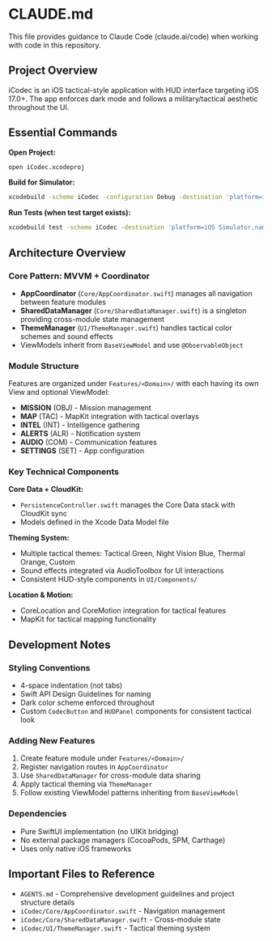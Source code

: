 # CLAUDE.md

This file provides guidance to Claude Code (claude.ai/code) when working with code in this repository.

## Project Overview

iCodec is an iOS tactical-style application with HUD interface targeting iOS 17.0+. The app enforces dark mode and follows a military/tactical aesthetic throughout the UI.

## Essential Commands

**Open Project:**
```bash
open iCodec.xcodeproj
```

**Build for Simulator:**
```bash
xcodebuild -scheme iCodec -configuration Debug -destination 'platform=iOS Simulator,name=iPhone 15' build
```

**Run Tests (when test target exists):**
```bash
xcodebuild test -scheme iCodec -destination 'platform=iOS Simulator,name=iPhone 15'
```

## Architecture Overview

### Core Pattern: MVVM + Coordinator
- **AppCoordinator** (`Core/AppCoordinator.swift`) manages all navigation between feature modules
- **SharedDataManager** (`Core/SharedDataManager.swift`) is a singleton providing cross-module state management
- **ThemeManager** (`UI/ThemeManager.swift`) handles tactical color schemes and sound effects
- ViewModels inherit from `BaseViewModel` and use `@ObservableObject`

### Module Structure
Features are organized under `Features/<Domain>/` with each having its own View and optional ViewModel:
- **MISSION** (OBJ) - Mission management
- **MAP** (TAC) - MapKit integration with tactical overlays
- **INTEL** (INT) - Intelligence gathering
- **ALERTS** (ALR) - Notification system
- **AUDIO** (COM) - Communication features
- **SETTINGS** (SET) - App configuration

### Key Technical Components

**Core Data + CloudKit:**
- `PersistenceController.swift` manages the Core Data stack with CloudKit sync
- Models defined in the Xcode Data Model file

**Theming System:**
- Multiple tactical themes: Tactical Green, Night Vision Blue, Thermal Orange, Custom
- Sound effects integrated via AudioToolbox for UI interactions
- Consistent HUD-style components in `UI/Components/`

**Location & Motion:**
- CoreLocation and CoreMotion integration for tactical features
- MapKit for tactical mapping functionality

## Development Notes

### Styling Conventions
- 4-space indentation (not tabs)
- Swift API Design Guidelines for naming
- Dark color scheme enforced throughout
- Custom `CodecButton` and `HUDPanel` components for consistent tactical look

### Adding New Features
1. Create feature module under `Features/<Domain>/`
2. Register navigation routes in `AppCoordinator`
3. Use `SharedDataManager` for cross-module data sharing
4. Apply tactical theming via `ThemeManager`
5. Follow existing ViewModel patterns inheriting from `BaseViewModel`

### Dependencies
- Pure SwiftUI implementation (no UIKit bridging)
- No external package managers (CocoaPods, SPM, Carthage)
- Uses only native iOS frameworks

## Important Files to Reference
- `AGENTS.md` - Comprehensive development guidelines and project structure details
- `iCodec/Core/AppCoordinator.swift` - Navigation management
- `iCodec/Core/SharedDataManager.swift` - Cross-module state
- `iCodec/UI/ThemeManager.swift` - Tactical theming system